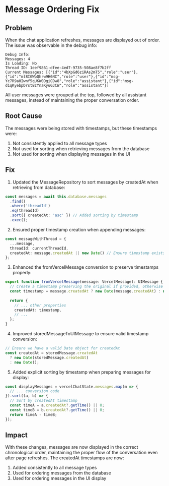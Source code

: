 # Message Ordering Fix

## Problem

When the chat application refreshes, messages are displayed out of order. The issue was observable in the debug info:

```
Debug Info:
Messages: 4
Is Loading: No
Thread ID: 1eef9861-dfee-4ed7-9735-508ae8f7b2ff
Current Messages: [{"id":"4bXpGd6ziRAs2mT5","role":"user"},{"id":"ml8IGWpQhrw9H6NC","role":"user"},{"id":"msg-Yc7R9aHIwnf5qUKW0DgiCDw8","role":"assistant"},{"id":"msg-d1qKyebpDrstBzYnaKyuG3CW","role":"assistant"}]
```

All user messages were grouped at the top, followed by all assistant messages, instead of maintaining the proper conversation order.

## Root Cause

The messages were being stored with timestamps, but these timestamps were:
1. Not consistently applied to all message types
2. Not used for sorting when retrieving messages from the database
3. Not used for sorting when displaying messages in the UI

## Fix

1. Updated the MessageRepository to sort messages by createdAt when retrieving from database:
```typescript
const messages = await this.database.messages
  .find()
  .where('threadId')
  .eq(threadId)
  .sort({ createdAt: 'asc' }) // Added sorting by timestamp
  .exec();
```

2. Ensured proper timestamp creation when appending messages:
```typescript
const messageWithThread = {
  ...message,
  threadId: currentThreadId,
  createdAt: message.createdAt || new Date() // Ensure timestamp exists
};
```

3. Enhanced the fromVercelMessage conversion to preserve timestamps properly:
```typescript
export function fromVercelMessage(message: VercelMessage): UIMessage {
  // Create a timestamp preserving the original if provided, otherwise use current time
  const timestamp = message.createdAt ? new Date(message.createdAt) : new Date();
  
  return {
    // ... other properties
    createdAt: timestamp,
    // ...
  };
}
```

4. Improved storedMessageToUIMessage to ensure valid timestamp conversion:
```typescript
// Ensure we have a valid Date object for createdAt
const createdAt = storedMessage.createdAt 
  ? new Date(storedMessage.createdAt) 
  : new Date();
```

5. Added explicit sorting by timestamp when preparing messages for display:
```typescript
const displayMessages = vercelChatState.messages.map(m => {
  // ... conversion code
}).sort((a, b) => {
  // Sort by createdAt timestamp
  const timeA = a.createdAt?.getTime() || 0;
  const timeB = b.createdAt?.getTime() || 0;
  return timeA - timeB;
});
```

## Impact

With these changes, messages are now displayed in the correct chronological order, maintaining the proper flow of the conversation even after page refreshes. The createdAt timestamps are now:

1. Added consistently to all message types
2. Used for ordering messages from the database
3. Used for ordering messages in the UI display